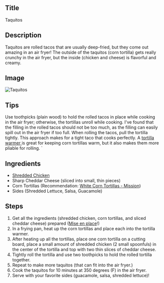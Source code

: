 ## Title

Taquitos

## Description

Taquitos are rolled tacos that are usually deep-fried, but they come out amazing in an air fryer!
The outside of the taquitos (corn tortilla) gets really crunchy in the air fryer, but the inside (chicken and cheese) is flavorful and creamy.

## Image

<img src="{{ url_for('static', filename='img/taquitos.jpg') }}" alt="Taquitos" />

## Tips

Use toothpicks (plain wood) to hold the rolled tacos in place while cooking in the air fryer; otherwise, the tortillas unroll while cooking.
I've found that the filling in the rolled tacos should not be too much, as the filling can easily spill out in the air fryer if too full.
When rolling the tacos, pull the tortilla tightly.  This approach makes for a tight taco that cooks perfectly.
A [tortilla warmer ](https://www.target.com/p/imusa-8-5-plastic-tortilla-arepa-warmer/-/A-50860234#lnk=sametab) is great for keeping corn tortillas warm, but it also makes them more pliable for rolling. 
`
## Ingredients

* [Shredded Chicken](/dinner/shredded_chicken/)
* Sharp Cheddar Cheese (sliced into small, thin pieces)
* Corn Tortillas (Recommendation: [White Corn Tortillas - Mission](https://www.missionfoods.com/products/white-corn-tortillas/))
* Sides (Shredded Lettuce, Salsa, Guacamole)

## Steps

1. Get all the ingredients (shredded chicken, corn tortillas, and sliced cheddar cheese) prepared ([Mise en place](https://en.wikipedia.org/wiki/Mise_en_place)!)
2. In a frying pan, heat up the corn tortillas and place each into the tortilla warmer.
3. After heating up all the tortillas, place one corn tortilla on a cutting board, place a small amount of shredded chicken (2 small spoonfuls) in the center of the tortilla and top with two thin slices of cheddar cheese.
4. Tightly roll the tortilla and use two toothpicks to hold the rolled tortilla together.
5. Repeat to make more taquitos (that can fit into the air fryer.)
6. Cook the taquitos for 10 minutes at 350 degrees (F) in the air fryer.
7. Serve with your favorite sides (guacamole, salsa, shredded lettuce)!
